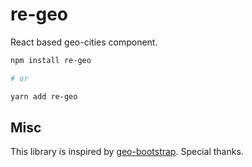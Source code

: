 # re-geo

React based geo-cities component.

```sh
npm install re-geo

# or

yarn add re-geo
```

## Misc

This library is inspired by [geo-bootstrap](https://github.com/divshot/geo-bootstrap). Special thanks.
